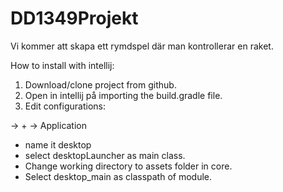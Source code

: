 # DD1349Projekt
Vi kommer att skapa ett rymdspel där man kontrollerar en raket.

How to install with intellij:

1. Download/clone project from github.
2. Open in intellij på importing the build.gradle file.
3. Edit configurations: 

-> +  -> Application

- name it desktop
- select desktopLauncher as main class.
- Change working directory to assets folder in core.
- Select desktop_main as classpath of module.